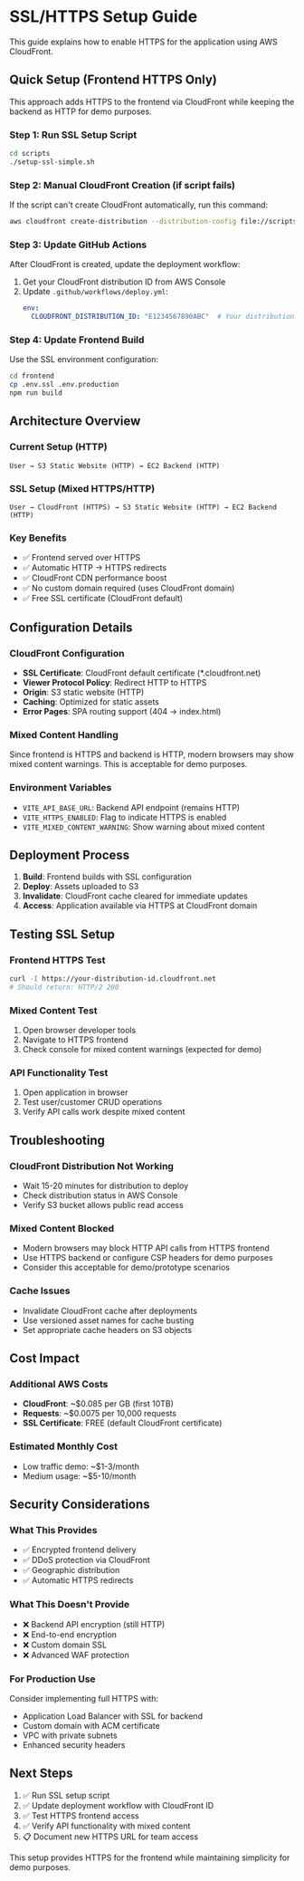 # SSL/HTTPS Setup Guide

This guide explains how to enable HTTPS for the application using AWS CloudFront.

## Quick Setup (Frontend HTTPS Only)

This approach adds HTTPS to the frontend via CloudFront while keeping the backend as HTTP for demo purposes.

### Step 1: Run SSL Setup Script

```bash
cd scripts
./setup-ssl-simple.sh
```

### Step 2: Manual CloudFront Creation (if script fails)

If the script can't create CloudFront automatically, run this command:

```bash
aws cloudfront create-distribution --distribution-config file://scripts/cloudfront-config.json
```

### Step 3: Update GitHub Actions

After CloudFront is created, update the deployment workflow:

1. Get your CloudFront distribution ID from AWS Console
2. Update `.github/workflows/deploy.yml`:
   ```yaml
   env:
     CLOUDFRONT_DISTRIBUTION_ID: "E1234567890ABC"  # Your distribution ID
   ```

### Step 4: Update Frontend Build

Use the SSL environment configuration:

```bash
cd frontend
cp .env.ssl .env.production
npm run build
```

## Architecture Overview

### Current Setup (HTTP)
```
User → S3 Static Website (HTTP) → EC2 Backend (HTTP)
```

### SSL Setup (Mixed HTTPS/HTTP)
```
User → CloudFront (HTTPS) → S3 Static Website (HTTP) → EC2 Backend (HTTP)
```

### Key Benefits
- ✅ Frontend served over HTTPS
- ✅ Automatic HTTP → HTTPS redirects
- ✅ CloudFront CDN performance boost
- ✅ No custom domain required (uses CloudFront domain)
- ✅ Free SSL certificate (CloudFront default)

## Configuration Details

### CloudFront Configuration
- **SSL Certificate**: CloudFront default certificate (*.cloudfront.net)
- **Viewer Protocol Policy**: Redirect HTTP to HTTPS
- **Origin**: S3 static website (HTTP)
- **Caching**: Optimized for static assets
- **Error Pages**: SPA routing support (404 → index.html)

### Mixed Content Handling
Since frontend is HTTPS and backend is HTTP, modern browsers may show mixed content warnings. This is acceptable for demo purposes.

### Environment Variables
- `VITE_API_BASE_URL`: Backend API endpoint (remains HTTP)
- `VITE_HTTPS_ENABLED`: Flag to indicate HTTPS is enabled
- `VITE_MIXED_CONTENT_WARNING`: Show warning about mixed content

## Deployment Process

1. **Build**: Frontend builds with SSL configuration
2. **Deploy**: Assets uploaded to S3
3. **Invalidate**: CloudFront cache cleared for immediate updates
4. **Access**: Application available via HTTPS at CloudFront domain

## Testing SSL Setup

### Frontend HTTPS Test
```bash
curl -I https://your-distribution-id.cloudfront.net
# Should return: HTTP/2 200
```

### Mixed Content Test
1. Open browser developer tools
2. Navigate to HTTPS frontend
3. Check console for mixed content warnings (expected for demo)

### API Functionality Test
1. Open application in browser
2. Test user/customer CRUD operations
3. Verify API calls work despite mixed content

## Troubleshooting

### CloudFront Distribution Not Working
- Wait 15-20 minutes for distribution to deploy
- Check distribution status in AWS Console
- Verify S3 bucket allows public read access

### Mixed Content Blocked
- Modern browsers may block HTTP API calls from HTTPS frontend
- Use HTTPS backend or configure CSP headers for demo purposes
- Consider this acceptable for demo/prototype scenarios

### Cache Issues
- Invalidate CloudFront cache after deployments
- Use versioned asset names for cache busting
- Set appropriate cache headers on S3 objects

## Cost Impact

### Additional AWS Costs
- **CloudFront**: ~$0.085 per GB (first 10TB)
- **Requests**: ~$0.0075 per 10,000 requests
- **SSL Certificate**: FREE (default CloudFront certificate)

### Estimated Monthly Cost
- Low traffic demo: ~$1-3/month
- Medium usage: ~$5-10/month

## Security Considerations

### What This Provides
- ✅ Encrypted frontend delivery
- ✅ DDoS protection via CloudFront
- ✅ Geographic distribution
- ✅ Automatic HTTPS redirects

### What This Doesn't Provide
- ❌ Backend API encryption (still HTTP)
- ❌ End-to-end encryption
- ❌ Custom domain SSL
- ❌ Advanced WAF protection

### For Production Use
Consider implementing full HTTPS with:
- Application Load Balancer with SSL for backend
- Custom domain with ACM certificate
- VPC with private subnets
- Enhanced security headers

## Next Steps

1. ✅ Run SSL setup script
2. ✅ Update deployment workflow with CloudFront ID
3. ✅ Test HTTPS frontend access
4. ✅ Verify API functionality with mixed content
5. 📋 Document new HTTPS URL for team access

This setup provides HTTPS for the frontend while maintaining simplicity for demo purposes.